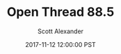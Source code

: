 ---
layout: podcast
title: "Open Thread 88.5"
author: Scott Alexander
description: https://slatestarcodex.com/2017/11/12/open-thread-88-5/
date: 2017-11-12 12:00:00 PST
length: 85924
duration: 21
guid: open-thread-88-5
---